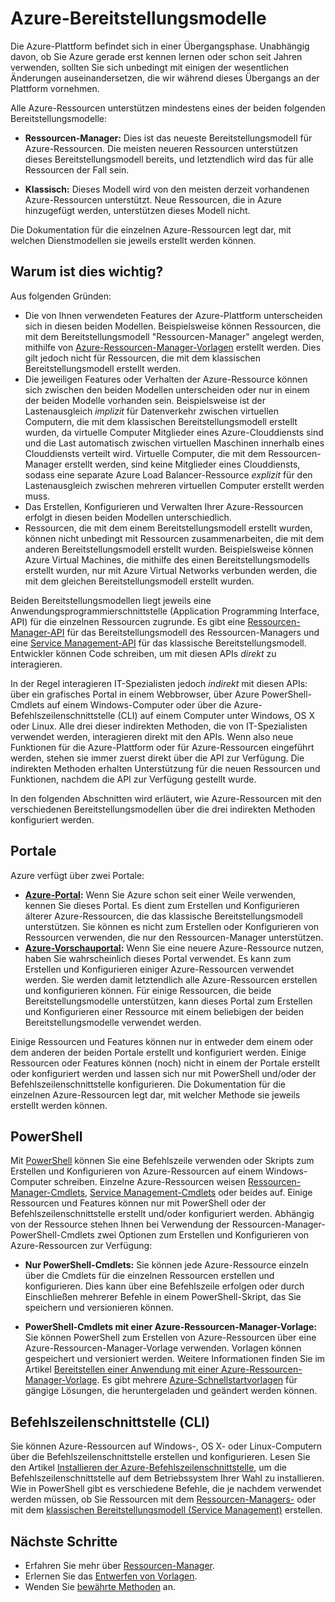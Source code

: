 <properties
   pageTitle="Bereitstellungsmodi Ressourcen-Manager und Service Management (klassisch) | Azure"
   description="Grundlegendes zu den Unterschieden zwischen dem Modell der Ressourcen-Manager-Bereitstellung und dem Modell der klassischen Bereitstellung"
   services="virtual-network"
   documentationCenter=""
   authors="telmosampaio"
   manager="carmonm"
   editor=""
   tags="azure-resource-manager,azure-service-management"/>

<tags
   ms.service="virtual-network"
   ms.devlang="na"
   ms.topic="article"
   ms.tgt_pltfrm="na"
   ms.workload="infrastructure-services"
   ms.date="12/07/2015"
   ms.author="telmos"/>

# Azure-Bereitstellungsmodelle

Die Azure-Plattform befindet sich in einer Übergangsphase. Unabhängig davon, ob Sie Azure gerade erst kennen lernen oder schon seit Jahren verwenden, sollten Sie sich unbedingt mit einigen der wesentlichen Änderungen auseinandersetzen, die wir während dieses Übergangs an der Plattform vornehmen.

Alle Azure-Ressourcen unterstützen mindestens eines der beiden folgenden Bereitstellungsmodelle:

- **Ressourcen-Manager:** Dies ist das neueste Bereitstellungsmodell für Azure-Ressourcen. Die meisten neueren Ressourcen unterstützen dieses Bereitstellungsmodell bereits, und letztendlich wird das für alle Ressourcen der Fall sein.   
 
- **Klassisch:** Dieses Modell wird von den meisten derzeit vorhandenen Azure-Ressourcen unterstützt. Neue Ressourcen, die in Azure hinzugefügt werden, unterstützen dieses Modell nicht.

Die Dokumentation für die einzelnen Azure-Ressourcen legt dar, mit welchen Dienstmodellen sie jeweils erstellt werden können.

## Warum ist dies wichtig? 

Aus folgenden Gründen:

- Die von Ihnen verwendeten Features der Azure-Plattform unterscheiden sich in diesen beiden Modellen. Beispielsweise können Ressourcen, die mit dem Bereitstellungsmodell "Ressourcen-Manager" angelegt werden, mithilfe von [Azure-Ressourcen-Manager-Vorlagen](resource-group-overview.md/#template-deployment) erstellt werden. Dies gilt jedoch nicht für Ressourcen, die mit dem klassischen Bereitstellungsmodell erstellt werden.
- Die jeweiligen Features oder Verhalten der Azure-Ressource können sich zwischen den beiden Modellen unterscheiden oder nur in einem der beiden Modelle vorhanden sein. Beispielsweise ist der Lastenausgleich *implizit* für Datenverkehr zwischen virtuellen Computern, die mit dem klassischen Bereitstellungsmodell erstellt wurden, da virtuelle Computer Mitglieder eines Azure-Clouddiensts sind und die Last automatisch zwischen virtuellen Maschinen innerhalb eines Clouddiensts verteilt wird. Virtuelle Computer, die mit dem Ressourcen-Manager erstellt werden, sind keine Mitglieder eines Clouddiensts, sodass eine separate Azure Load Balancer-Ressource *explizit* für den Lastenausgleich zwischen mehreren virtuellen Computer erstellt werden muss.  
- Das Erstellen, Konfigurieren und Verwalten Ihrer Azure-Ressourcen erfolgt in diesen beiden Modellen unterschiedlich.
- Ressourcen, die mit dem einem Bereitstellungsmodell erstellt wurden, können nicht unbedingt mit Ressourcen zusammenarbeiten, die mit dem anderen Bereitstellungsmodell erstellt wurden. Beispielsweise können Azure Virtual Machines, die mithilfe des einen Bereitstellungsmodells erstellt wurden, nur mit Azure Virtual Networks verbunden werden, die mit dem gleichen Bereitstellungsmodell erstellt wurden.    

Beiden Bereitstellungsmodellen liegt jeweils eine Anwendungsprogrammierschnittstelle (Application Programming Interface, API) für die einzelnen Ressourcen zugrunde. Es gibt eine [Ressourcen-Manager-API](https://msdn.microsoft.com/library/azure/dn948464.aspx) für das Bereitstellungsmodell des Ressourcen-Managers und eine [Service Management-API](https://msdn.microsoft.com/library/azure/ee460799.aspx) für das klassische Bereitstellungsmodell. Entwickler können Code schreiben, um mit diesen APIs *direkt* zu interagieren.

In der Regel interagieren IT-Spezialisten jedoch *indirekt* mit diesen APIs: über ein grafisches Portal in einem Webbrowser, über Azure PowerShell-Cmdlets auf einem Windows-Computer oder über die Azure-Befehlszeilenschnittstelle (CLI) auf einem Computer unter Windows, OS X oder Linux. Alle drei dieser indirekten Methoden, die von IT-Spezialisten verwendet werden, interagieren direkt mit den APIs. Wenn also neue Funktionen für die Azure-Plattform oder für Azure-Ressourcen eingeführt werden, stehen sie immer zuerst direkt über die API zur Verfügung. Die indirekten Methoden erhalten Unterstützung für die neuen Ressourcen und Funktionen, nachdem die API zur Verfügung gestellt wurde.

In den folgenden Abschnitten wird erläutert, wie Azure-Ressourcen mit den verschiedenen Bereitstellungsmodellen über die drei indirekten Methoden konfiguriert werden.

## Portale
Azure verfügt über zwei Portale:

- **[Azure-Portal](https://manage.windowsazure.com):** Wenn Sie Azure schon seit einer Weile verwenden, kennen Sie dieses Portal. Es dient zum Erstellen und Konfigurieren älterer Azure-Ressourcen, die das klassische Bereitstellungsmodell unterstützen. Sie können es nicht zum Erstellen oder Konfigurieren von Ressourcen verwenden, die nur den Ressourcen-Manager unterstützen. 
- **[Azure-Vorschauportal](https://azure.microsoft.com/overview/preview-portal/):** Wenn Sie eine neuere Azure-Ressource nutzen, haben Sie wahrscheinlich dieses Portal verwendet. Es kann zum Erstellen und Konfigurieren einiger Azure-Ressourcen verwendet werden. Sie werden damit letztendlich alle Azure-Ressourcen erstellen und konfigurieren können. Für einige Ressourcen, die beide Bereitstellungsmodelle unterstützen, kann dieses Portal zum Erstellen und Konfigurieren einer Ressource mit einem beliebigen der beiden Bereitstellungsmodelle verwendet werden. 

Einige Ressourcen und Features können nur in entweder dem einem oder dem anderen der beiden Portale erstellt und konfiguriert werden. Einige Ressourcen oder Features können (noch) nicht in einem der Portale erstellt oder konfiguriert werden und lassen sich nur mit PowerShell und/oder der Befehlszeilenschnittstelle konfigurieren. Die Dokumentation für die einzelnen Azure-Ressourcen legt dar, mit welcher Methode sie jeweils erstellt werden können.

## PowerShell
Mit [PowerShell](powershell-install-configure.md) können Sie eine Befehlszeile verwenden oder Skripts zum Erstellen und Konfigurieren von Azure-Ressourcen auf einem Windows-Computer schreiben. Einzelne Azure-Ressourcen weisen [Ressourcen-Manager-Cmdlets](https://msdn.microsoft.com/library/azure/mt125356.aspx), [Service Management-Cmdlets](https://msdn.microsoft.com/library/azure/dn708504.aspx) oder beides auf. Einige Ressourcen und Features können nur mit PowerShell oder der Befehlszeilenschnittstelle erstellt und/oder konfiguriert werden. Abhängig von der Ressource stehen Ihnen bei Verwendung der Ressourcen-Manager-PowerShell-Cmdlets zwei Optionen zum Erstellen und Konfigurieren von Azure-Ressourcen zur Verfügung:

- **Nur PowerShell-Cmdlets:** Sie können jede Azure-Ressource einzeln über die Cmdlets für die einzelnen Ressourcen erstellen und konfigurieren. Dies kann über eine Befehlszeile erfolgen oder durch Einschließen mehrerer Befehle in einem PowerShell-Skript, das Sie speichern und versionieren können.

- **PowerShell-Cmdlets mit einer Azure-Ressourcen-Manager-Vorlage:** Sie können PowerShell zum Erstellen von Azure-Ressourcen über eine Azure-Ressourcen-Manager-Vorlage verwenden. Vorlagen können gespeichert und versioniert werden. Weitere Informationen finden Sie im Artikel [Bereitstellen einer Anwendung mit einer Azure-Ressourcen-Manager-Vorlage](resource-group-template-deploy.md). Es gibt mehrere [Azure-Schnellstartvorlagen](https://azure.microsoft.com/documentation/templates/) für gängige Lösungen, die heruntergeladen und geändert werden können.

## Befehlszeilenschnittstelle (CLI)
Sie können Azure-Ressourcen auf Windows-, OS X- oder Linux-Computern über die Befehlszeilenschnittstelle erstellen und konfigurieren. Lesen Sie den Artikel [Installieren der Azure-Befehlszeilenschnittstelle](xplat-cli-install.md), um die Befehlszeilenschnittstelle auf dem Betriebssystem Ihrer Wahl zu installieren. Wie in PowerShell gibt es verschiedene Befehle, die je nachdem verwendet werden müssen, ob Sie Ressourcen mit dem [Ressourcen-Managers-](xplat-cli-azure-resource-manager.md) oder mit dem [klassischen Bereitstellungsmodell (Service Management)](virtual-machines-command-line-tools.md) erstellen.

## Nächste Schritte

- Erfahren Sie mehr über [Ressourcen-Manager](/resource-group-overview.md).
- Erlernen Sie das [Entwerfen von Vorlagen](/best-practices-resource-manager-design-templates.md).
- Wenden Sie [bewährte Methoden](/best-practices-resource-manager-examples.md) an.

<!---HONumber=AcomDC_0204_2016-->